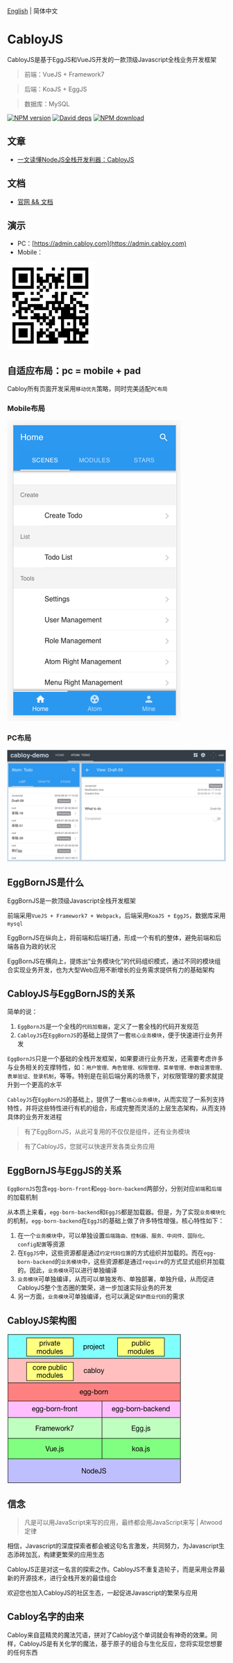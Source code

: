 [English](./README.md) | 简体中文

# CabloyJS

CabloyJS是基于EggJS和VueJS开发的一款顶级Javascript全栈业务开发框架

> 前端：VueJS + Framework7

> 后端：KoaJS + EggJS

> 数据库：MySQL

[![NPM version][npm-image]][npm-url]
[![David deps][david-image]][david-url]
[![NPM download][download-image]][download-url]

[npm-image]: https://img.shields.io/npm/v/cabloy.svg?style=flat-square
[npm-url]: https://npmjs.org/package/cabloy
[david-image]: https://img.shields.io/david/zhennann/cabloy.svg?style=flat-square
[david-url]: https://david-dm.org/zhennann/cabloy
[download-image]: https://img.shields.io/npm/dm/cabloy.svg?style=flat-square
[download-url]: https://npmjs.org/package/cabloy

## 文章

- [一文读懂NodeJS全栈开发利器：CabloyJS](https://community.cabloy.com/zh-cn/articles/known-cabloyjs.html)

## 文档

- [官网 && 文档](https://cabloy.com)

## 演示

- PC：[https://admin.cabloy.com](https://admin.cabloy.com)
- Mobile：

![](./docs/assets/images/cabloy-demo-qrcode.png)

## 自适应布局：pc = mobile + pad

Cabloy所有页面开发采用`移动优先`策略，同时完美适配`PC布局`

### Mobile布局

![](./docs/assets/images/layout-mobile.png)

### PC布局

![](./docs/assets/images/layout-pc.png)

## EggBornJS是什么

EggBornJS是一款顶级Javascript全栈开发框架

前端采用`VueJS + Framework7 + Webpack`，后端采用`KoaJS + EggJS`，数据库采用`mysql`

EggBornJS在纵向上，将前端和后端打通，形成一个有机的整体，避免前端和后端各自为政的状况

EggBornJS在横向上，提炼出“业务模块化”的代码组织模式，通过不同的模块组合实现业务开发，也为大型Web应用不断增长的业务需求提供有力的基础架构

## CabloyJS与EggBornJS的关系

简单的说：

1. `EggBornJS`是一个全栈的`代码加载器`，定义了一套全栈的代码开发规范
2. `CabloyJS`在`EggBornJS`的基础上提供了一套`核心业务模块`，便于快速进行业务开发

`EggBornJS`只是一个基础的全栈开发框架，如果要进行业务开发，还需要考虑许多与业务相关的支撑特性，如：`用户管理、角色管理、权限管理、菜单管理、参数设置管理、表单验证、登录机制`，等等。特别是在前后端分离的场景下，对权限管理的要求就提升到一个更高的水平

`CabloyJS`在`EggBornJS`的基础上，提供了一套`核心业务模块`，从而实现了一系列支持特性，并将这些特性进行有机的组合，形成完整而灵活的上层生态架构，从而支持具体的业务开发进程

> 有了EggBornJS，从此可复用的不仅仅是组件，还有业务模块

> 有了CabloyJS，您就可以快速开发各类业务应用

## EggBornJS与EggJS的关系

`EggBornJS`包含`egg-born-front`和`egg-born-backend`两部分，分别对应`前端`和`后端`的加载机制

从本质上来看，`egg-born-backend`和`EggJS`都是加载器。但是，为了实现`业务模块化`的机制，`egg-born-backend`在`EggJS`的基础上做了许多特性增强，核心特性如下：

1. 在一个`业务模块`中，可以单独设置`后端路由、控制器、服务、中间件、国际化、config配置`等资源
2. 在`EggJS`中，这些资源都是通过`约定代码位置`的方式组织并加载的。而在`egg-born-backend`的`业务模块`中，这些资源都是通过`require`的方式显式组织并加载的。因此，`业务模块`可以进行单独编译
3. `业务模块`可单独编译，从而可以单独发布、单独部署，单独升级，从而促进CabloyJS整个生态圈的繁荣，进一步加速实际业务的开发
4. 另一方面，`业务模块`可单独编译，也可以满足`保护商业代码`的需求

## CabloyJS架构图

![](./docs/assets/images/cabloy.png)

## 信念

> 凡是可以用JavaScript来写的应用，最终都会用JavaScript来写 | Atwood定律

相信，Javascript的深度探索者都会被这句名言激发，共同努力，为Javascript生态添砖加瓦，构建更繁荣的应用生态

CabloyJS正是对这一名言的探索之作。CabloyJS不重复造轮子，而是采用业界最新的开源技术，进行全栈开发的最佳组合

欢迎您也加入CabloyJS的社区生态，一起促进Javascript的繁荣与应用

## Cabloy名字的由来

Cabloy来自蓝精灵的魔法咒语，拼对了Cabloy这个单词就会有神奇的效果。同样，CabloyJS是有关化学的魔法，基于原子的组合与生化反应，您将实现您想要的任何东西
